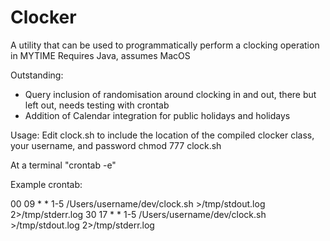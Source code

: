 # Clocker

A utility that can be used to programmatically perform a clocking operation in MYTIME
Requires Java, assumes MacOS

Outstanding:
* Query inclusion of randomisation around clocking in and out, there but left out, needs testing with crontab
* Addition of Calendar integration for public holidays and holidays

Usage:
Edit clock.sh to include the location of the compiled clocker class, your username, and password
chmod 777 clock.sh

At a terminal "crontab -e"

Example crontab:

00 09 * * 1-5 /Users/username/dev/clock.sh >/tmp/stdout.log 2>/tmp/stderr.log
30 17 * * 1-5 /Users/username/dev/clock.sh >/tmp/stdout.log 2>/tmp/stderr.log
